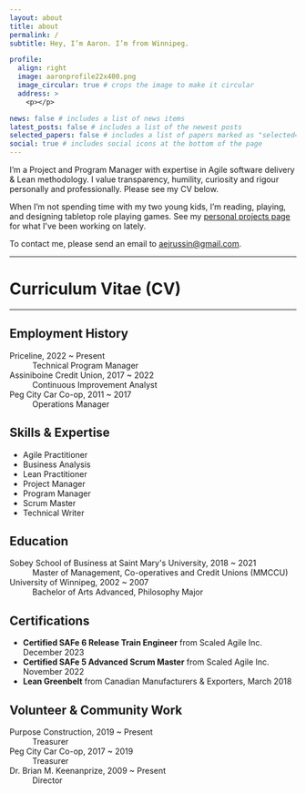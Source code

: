 ```yaml
---
layout: about
title: about
permalink: /
subtitle: Hey, I’m Aaron. I’m from Winnipeg. 

profile:
  align: right
  image: aaronprofile22x400.png
  image_circular: true # crops the image to make it circular
  address: >
    <p></p>

news: false # includes a list of news items
latest_posts: false # includes a list of the newest posts
selected_papers: false # includes a list of papers marked as "selected={true}"
social: true # includes social icons at the bottom of the page
---
```

I’m a Project and Program Manager with expertise in Agile software delivery & Lean methodology. I value transparency, humility, curiosity and rigour personally and professionally. Please see my CV below.

When I’m not spending time with my two young kids, I’m reading, playing, and designing tabletop role playing games. See my [personal projects page](https://www.aaronrussin.com/projects/) for what I've been working on lately.

To contact me, please send an email to [aejrussin@gmail.com](mailto:aejrussin@gmail.com).

---
# Curriculum Vitae (CV)
---
## Employment History

<dl>
<dt>Priceline, 2022 ~ Present</dt>
<dd>Technical Program Manager</dd>
<dt>Assiniboine Credit Union, 2017 ~ 2022</dt>
<dd>Continuous Improvement Analyst</dd>
<dt>Peg City Car Co-op, 2011 ~ 2017</dt>
<dd>Operations Manager</dd>
</dl>

## Skills & Expertise

- Agile Practitioner
- Business Analysis
- Lean Practitioner
- Project Manager
- Program Manager
- Scrum Master
- Technical Writer

## Education

<dl>
<dt>Sobey School of Business at Saint Mary's University, 2018 ~ 2021</dt>
<dd>Master of Management, Co-operatives and Credit Unions (MMCCU)</dd>
<dt>University of Winnipeg, 2002 ~ 2007</dt>
<dd>Bachelor of Arts Advanced, Philosophy Major</dd>
</dl>

## Certifications

- **Certified SAFe 6 Release Train Engineer** from Scaled Agile Inc. December 2023
- **Certified SAFe 5 Advanced Scrum Master** from Scaled Agile Inc. November 2022
- **Lean Greenbelt** from Canadian Manufacturers & Exporters, March 2018

## Volunteer & Community Work

<dl>
<dt>Purpose Construction, 2019 ~ Present</dt>
<dd>Treasurer</dd>
<dt>Peg City Car Co-op, 2017 ~ 2019</dt>
<dd>Treasurer</dd>
<dt>Dr. Brian M. Keenanprize, 2009 ~ Present</dt>
<dd>Director</dd>
</dl>

